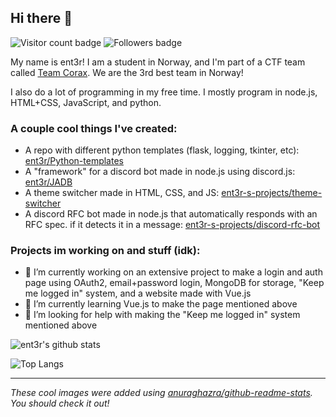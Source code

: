 ## Hi there 👋

![Visitor count badge](https://komarev.com/ghpvc/?username=ent3r) ![Followers badge](https://img.shields.io/github/followers/ent3r?label=Follow%20me&style=flat)

My name is ent3r! I am a student in Norway, and I'm part of a CTF team called [Team Corax](https://corax.team). We are the 3rd best team in Norway!

I also do a lot of programming in my free time. I mostly program in node.js, HTML+CSS, JavaScript, and python.

### A couple cool things I've created:

- A repo with different python templates (flask, logging, tkinter, etc): [ent3r/Python-templates](https://github.com/ent3r/Python-templates)
- A "framework" for a discord bot made in node.js using discord.js: [ent3r/JADB](https://github.com/ent3r/JADB)
- A theme switcher made in HTML, CSS, and JS: [ent3r-s-projects/theme-switcher](https://github.com/ent3r-s-projects/theme-switcher)
- A discord RFC bot made in node.js that automatically responds with an RFC spec. if it detects it in a message: [ent3r-s-projects/discord-rfc-bot](https://github.com/ent3r-s-projects/discord-rfc-bot)

### Projects im working on and stuff (idk):

- 🔭 I’m currently working on an extensive project to make a login and auth page using OAuth2, email+password login, MongoDB for storage, "Keep me logged in" system, and a website made with Vue.js
- 🌱 I’m currently learning Vue.js to make the page mentioned above
- 🤔 I’m looking for help with making the "Keep me logged in" system mentioned above


![ent3r's github stats](https://github-readme-stats.vercel.app/api?username=ent3r&count_private=true&include_all_commits=true&show_icons=true&theme=dracula)

![Top Langs](https://github-readme-stats.vercel.app/api/top-langs/?username=ent3r&hide=roff&layout=compact)

----

*These cool images were added using [anuraghazra/github-readme-stats](https://github.com/anuraghazra/github-readme-stats). You should check it out!*

<!--
**ent3r/ent3r** is a ✨ _special_ ✨ repository because its `README.md` (this file) appears on your GitHub profile.

What's this? You are actually interested enough to go to the source of this readme? Well then you get a small bit of extra info


- 👯 I’m looking to collaborate on ...
- 💬 Ask me about ...
- 📫 How to reach me: Make an issue in this repo
- 😄 Pronouns: They/them or she/her
- ⚡ Fun fact: I am a lesbian demigirl!

-->
